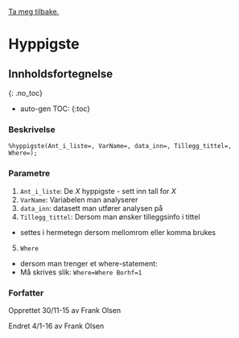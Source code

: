 [Ta meg tilbake.](./)

# Hyppigste



## Innholdsfortegnelse
{: .no_toc}

* auto-gen TOC:
{:toc}


### Beskrivelse

```
%hyppigste(Ant_i_liste=, VarName=, data_inn=, Tillegg_tittel=, Where=);
```

### Parametre

1. `Ant_i_liste`: De *X* hyppigste - sett inn tall for *X*
2. `VarName`: Variabelen man analyserer
3. `data_inn`: datasett man utfører analysen på
4. `Tillegg_tittel`: Dersom man ønsker tilleggsinfo i tittel
  - settes i hermetegn dersom mellomrom eller komma brukes
5. `Where` 
  - dersom man trenger et where-statement:
  - Må skrives slik: `Where=Where Borhf=1`

### Forfatter
  
Opprettet 30/11-15 av Frank Olsen

Endret 4/1-16 av Frank Olsen
